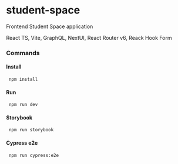 # student-space

Frontend Student Space application

React TS, Vite, GraphQL, NextUI, React Router v6, Reack Hook Form

### Commands

#### Install
```
 npm install
```

#### Run
```
 npm run dev
```

#### Storybook
```
 npm run storybook
```

#### Cypress e2e
```
 npm run cypress:e2e
```

